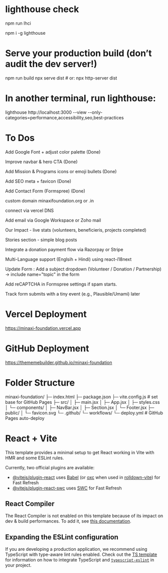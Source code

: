 # lighthouse check

npm run lhci

npm i -g lighthouse
# Serve your production build (don’t audit the dev server!)
npm run build
npx serve dist  # or: npx http-server dist
# In another terminal, run lighthouse:
lighthouse http://localhost:3000 --view --only-categories=performance,accessibility,seo,best-practices


# To Dos

Add Google Font + adjust color palette (Done)

Improve navbar & hero CTA (Done)

Add Mission & Programs icons or emoji bullets (Done)

Add SEO meta + favicon (Done)

Add Contact Form (Formspree) (Done)

custom domain minaxifoundation.org or .in 

connect via vercel DNS

Add email via Google Workspace or Zoho mail 

Our Impact - live stats (volunteers, beneficieris, projects completed)

Stories section - simple blog posts

Integrate a donation payment flow via Razorpay or Stripe

Multi-Language support (Englsih + Hindi) using react-i18next

Update Form : Add a subject dropdown (Volunteer / Donation / Partnership) → include name="topic" in the form

Add reCAPTCHA in Formspree settings if spam starts.

Track form submits with a tiny event (e.g., Plausible/Umami) later

# Vercel Deployment

https://minaxi-foundation.vercel.app

# GitHub Deployment

https://thememebuilder.github.io/minaxi-foundation

# Folder Structure

minaxi-foundation/
├─ index.html
├─ package.json
├─ vite.config.js         # set base for GitHub Pages
├─ src/
│  ├─ main.jsx
│  ├─ App.jsx
│  ├─ styles.css
│  └─ components/
│     ├─ NavBar.jsx
│     ├─ Section.jsx
│     └─ Footer.jsx
├─ public/
│  └─ favicon.svg
└─ .github/
   └─ workflows/
      └─ deploy.yml      # GitHub Pages auto-deploy

# React + Vite

This template provides a minimal setup to get React working in Vite with HMR and some ESLint rules.

Currently, two official plugins are available:

- [@vitejs/plugin-react](https://github.com/vitejs/vite-plugin-react/blob/main/packages/plugin-react) uses [Babel](https://babeljs.io/) (or [oxc](https://oxc.rs) when used in [rolldown-vite](https://vite.dev/guide/rolldown)) for Fast Refresh
- [@vitejs/plugin-react-swc](https://github.com/vitejs/vite-plugin-react/blob/main/packages/plugin-react-swc) uses [SWC](https://swc.rs/) for Fast Refresh

## React Compiler

The React Compiler is not enabled on this template because of its impact on dev & build performances. To add it, see [this documentation](https://react.dev/learn/react-compiler/installation).

## Expanding the ESLint configuration

If you are developing a production application, we recommend using TypeScript with type-aware lint rules enabled. Check out the [TS template](https://github.com/vitejs/vite/tree/main/packages/create-vite/template-react-ts) for information on how to integrate TypeScript and [`typescript-eslint`](https://typescript-eslint.io) in your project.


